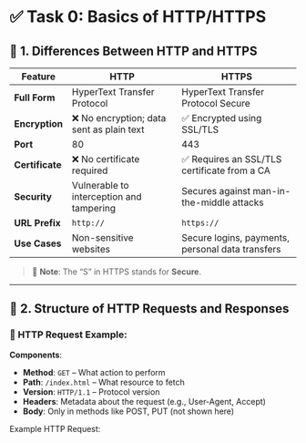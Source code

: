 # ✅ Task 0: Basics of HTTP/HTTPS

## 🔐 1. Differences Between HTTP and HTTPS

| Feature              | HTTP                                           | HTTPS                                               |
|----------------------|------------------------------------------------|----------------------------------------------------|
| **Full Form**         | HyperText Transfer Protocol                     | HyperText Transfer Protocol Secure                   |
| **Encryption**        | ❌ No encryption; data sent as plain text      | ✅ Encrypted using SSL/TLS                           |
| **Port**              | 80                                             | 443                                                |
| **Certificate**       | ❌ No certificate required                      | ✅ Requires an SSL/TLS certificate from a CA         |
| **Security**          | Vulnerable to interception and tampering       | Secures against man-in-the-middle attacks            |
| **URL Prefix**        | `http://`                                      | `https://`                                           |
| **Use Cases**         | Non-sensitive websites                          | Secure logins, payments, personal data transfers     |

> 🔎 **Note**: The “S” in HTTPS stands for **Secure**.

---

## 🧱 2. Structure of HTTP Requests and Responses

### 🔸 HTTP Request Example:

**Components**:
- **Method**: `GET` – What action to perform
- **Path**: `/index.html` – What resource to fetch
- **Version**: `HTTP/1.1` – Protocol version
- **Headers**: Metadata about the request (e.g., User-Agent, Accept)
- **Body**: Only in methods like POST, PUT (not shown here)

Example HTTP Request:


